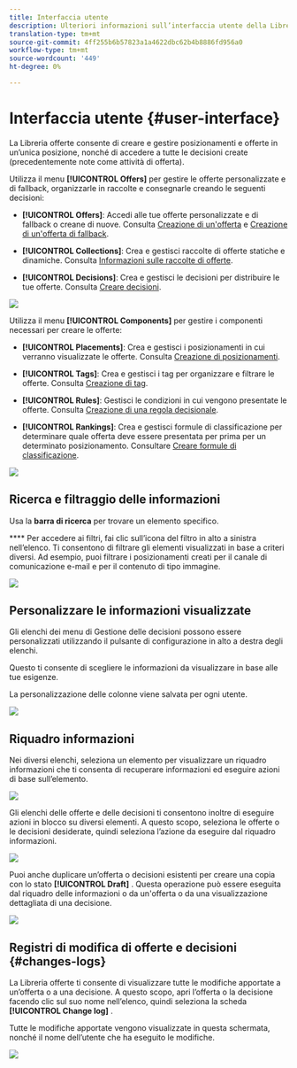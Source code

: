 ```yaml
---
title: Interfaccia utente
description: Ulteriori informazioni sull’interfaccia utente della Libreria offerte .
translation-type: tm+mt
source-git-commit: 4ff255b6b57823a1a4622dbc62b4b8886fd956a0
workflow-type: tm+mt
source-wordcount: '449'
ht-degree: 0%

---
```


# Interfaccia utente {#user-interface}

La Libreria offerte consente di creare e gestire posizionamenti e offerte in un’unica posizione, nonché di accedere a tutte le decisioni create (precedentemente note come attività di offerta).

Utilizza il menu **[!UICONTROL Offers]** per gestire le offerte personalizzate e di fallback, organizzarle in raccolte e consegnarle creando le seguenti decisioni:

* **[!UICONTROL Offers]**: Accedi alle tue offerte personalizzate e di fallback o creane di nuove. Consulta [Creazione di un&#39;offerta](../offer-library/creating-personalized-offers.md) e [Creazione di un&#39;offerta di fallback](../offer-library/creating-fallback-offers.md).

* **[!UICONTROL Collections]**: Crea e gestisci raccolte di offerte statiche e dinamiche. Consulta [Informazioni sulle raccolte di offerte](../offer-library/creating-collections.md).

* **[!UICONTROL Decisions]**: Crea e gestisci le decisioni per distribuire le tue offerte. Consulta [Creare decisioni](../offer-activities/create-offer-activities.md).

![](../assets/offers_menu.png)

Utilizza il menu **[!UICONTROL Components]** per gestire i componenti necessari per creare le offerte:

* **[!UICONTROL Placements]**: Crea e gestisci i posizionamenti in cui verranno visualizzate le offerte. Consulta [Creazione di posizionamenti](../offer-library/creating-placements.md).

* **[!UICONTROL Tags]**: Crea e gestisci i tag per organizzare e filtrare le offerte. Consulta [Creazione di tag](../offer-library/creating-tags.md).

* **[!UICONTROL Rules]**: Gestisci le condizioni in cui vengono presentate le offerte. Consulta [Creazione di una regola decisionale](../offer-library/creating-decision-rules.md).

* **[!UICONTROL Rankings]**: Crea e gestisci formule di classificazione per determinare quale offerta deve essere presentata per prima per un determinato posizionamento. Consultare [Creare formule di classificazione](../offer-library/create-ranking-formulas.md).

![](../assets/offer_activities.png)

## Ricerca e filtraggio delle informazioni

Usa la **barra di ricerca** per trovare un elemento specifico.

**** Per accedere ai filtri, fai clic sull’icona del filtro in alto a sinistra nell’elenco. Ti consentono di filtrare gli elementi visualizzati in base a criteri diversi. Ad esempio, puoi filtrare i posizionamenti creati per il canale di comunicazione e-mail e per il contenuto di tipo immagine.

![](../assets/filters.png)

## Personalizzare le informazioni visualizzate

Gli elenchi dei menu di Gestione delle decisioni possono essere personalizzati utilizzando il pulsante di configurazione in alto a destra degli elenchi.

Questo ti consente di scegliere le informazioni da visualizzare in base alle tue esigenze.

La personalizzazione delle colonne viene salvata per ogni utente.

![](../assets/columns.png)

## Riquadro informazioni

Nei diversi elenchi, seleziona un elemento per visualizzare un riquadro informazioni che ti consenta di recuperare informazioni ed eseguire azioni di base sull’elemento.

![](../assets/information-pane.png)

Gli elenchi delle offerte e delle decisioni ti consentono inoltre di eseguire azioni in blocco su diversi elementi. A questo scopo, seleziona le offerte o le decisioni desiderate, quindi seleziona l’azione da eseguire dal riquadro informazioni.

![](../assets/bulk-actions.png)

Puoi anche duplicare un’offerta o decisioni esistenti per creare una copia con lo stato **[!UICONTROL Draft]** . Questa operazione può essere eseguita dal riquadro delle informazioni o da un&#39;offerta o da una visualizzazione dettagliata di una decisione.

![](../assets/duplicate-offer.png)

## Registri di modifica di offerte e decisioni {#changes-logs}

La Libreria offerte ti consente di visualizzare tutte le modifiche apportate a un’offerta o a una decisione. A questo scopo, apri l’offerta o la decisione facendo clic sul suo nome nell’elenco, quindi seleziona la scheda **[!UICONTROL Change log]** .

Tutte le modifiche apportate vengono visualizzate in questa schermata, nonché il nome dell’utente che ha eseguito le modifiche.

![](../assets/change-logs.png)
